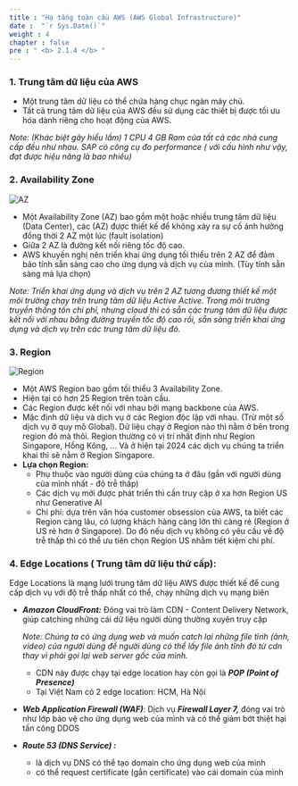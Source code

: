 ```yaml
---
title : "Hạ tầng toàn cầu AWS (AWS Global Infrastructure)"
date :  "`r Sys.Date()`" 
weight : 4
chapter : false
pre : " <b> 2.1.4 </b> "
---
```


### 1. Trung tâm dữ liệu của AWS

- Một trung tâm dữ liệu có thể chứa hàng chục ngàn máy chủ.
- Tất cả trung tâm dữ liệu của AWS đều sử dụng các thiết bị được tối ưu hóa dành riêng cho hoạt động của AWS.

*Note: (Khác biệt gây hiểu lầm) 1 CPU 4 GB Ram của tất cả các nhà cung cấp đều như nhau. SAP có công cụ đo performance ( với cấu hình như vậy, đạt được hiệu năng là bao nhiêu)*

### 2. Availability Zone

![AZ](/images/2.content/001-AZ.png)

- Một Availability Zone (AZ) bao gồm một hoặc nhiều trung tâm dữ liệu (Data Center), các (AZ) được thiết kế để không xảy ra sự cố ảnh hưởng đồng thời 2 AZ một lúc (fault isolation)
- Giữa 2 AZ là đường kết nối riêng tốc độ cao.
- AWS khuyến nghị nên triển khai ứng dụng tối thiểu trên 2 AZ để đảm bảo tính sẵn sàng cao cho ứng dụng và dịch vụ của mình. (Tùy tính sẵn sàng mà lựa chọn)

*Note: Triển khai ứng dụng và dịch vụ trên 2 AZ tương đương thiết kế một môi trường chạy trên trung tâm dữ liệu Active Active. Trong môi trường truyền thống tốn chi phí, nhưng cloud thì có sẵn các trung tâm dữ liệu được kết nối với nhau bằng đường truyền tốc độ cao rồi, sẵn sàng triển khai ứng dụng và dịch vụ trên các trung tâm dữ liệu đó.*

### 3. Region

![Region](/images/2.content/002-Region.png)

- Một AWS Region bao gồm tối thiểu 3 Availability Zone. 
- Hiện tại có hơn 25 Region trên toàn cầu.
- Các Region được kết nối với nhau bởi mạng backbone của AWS.
- Mặc định dữ liệu và dịch vụ ở các Region độc lập với nhau. (Trừ một số dịch vụ ở quy mô Global). Dữ liệu chạy ở Region nào thì nằm ở bên trong region đó mà thôi. Region thường có vị trí nhất định như Region Singapore, Hồng Kông, … Và ở hiện tại  2024 các dịch vụ chúng ta triển khai thì sẽ nằm ở Region Singapore.
- **Lựa chọn Region:**
    - Phụ thuộc vào người dùng của chúng ta ở đâu (gần với người dùng của mình nhất - độ trễ thấp)
    - Các dịch vụ mới được phát triển thì cần truy cập ở xa hơn Region US như Generative AI
    - Chi phí: dựa trên văn hóa customer obsession của AWS, ta biết các Region càng lâu, có lượng khách hàng càng lớn thì càng rẻ (Region ở US rẻ hơn ở Singapore). Do đó nếu dịch vụ không có yêu cầu về độ trễ thấp thì có thể ưu tiên chọn Region US nhằm tiết kiệm chi phí.

### 4. Edge Locations ( Trung tâm dữ liệu thứ cấp): 

Edge Locations là mạng lưới trung tâm dữ liệu AWS được thiết kế để cung cấp dịch vụ với độ trễ thấp nhất có thể, chạy những dịch vụ mạng biên

- ***Amazon CloudFront:*** Đóng vai trò làm CDN - Content Delivery Network, giúp catching những cái dữ liệu người dùng thường xuyên truy cập
    
    *Note: Chúng ta có ứng dụng web và muốn catch lại những file tĩnh (ảnh, video) của người dùng để người dùng có thể lấy file ảnh tĩnh đó từ cdn thay vì phải gọi lại web server gốc của mình.*
    
    - CDN này được chạy tại edge location hay còn gọi là ***POP (Point of Presence)***
    - Tại Việt Nam có 2 edge location: HCM, Hà Nội
- ***Web Application Firewall (WAF)***: Dịch vụ ***Firewall Layer 7,*** đóng vai trò như lớp bảo vệ cho ứng dụng web của mình và có thể giảm bớt thiệt hại tấn công DDOS
- ***Route 53 (DNS Service) :***
    - là dịch vụ DNS có thể tạo domain cho ứng dụng web của mình
    - có thể request certificate (gắn certificate) vào cái domain của mình